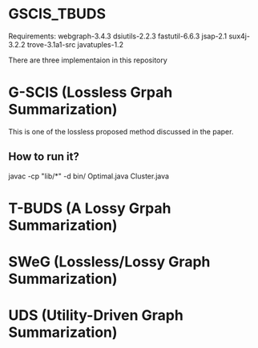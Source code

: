 # GSCIS_TBUDS

Requirements:
webgraph-3.4.3
dsiutils-2.2.3
fastutil-6.6.3
jsap-2.1
sux4j-3.2.2
trove-3.1a1-src
javatuples-1.2


There are three implementaion in this repository

# G-SCIS (Lossless Grpah Summarization)

This is one of the lossless proposed method discussed in the paper. 
## How to run it?

javac -cp "lib/*" -d bin/ Optimal.java Cluster.java





# T-BUDS (A Lossy Grpah Summarization)

# SWeG (Lossless/Lossy Graph Summarization)

# UDS (Utility-Driven Graph Summarization)
